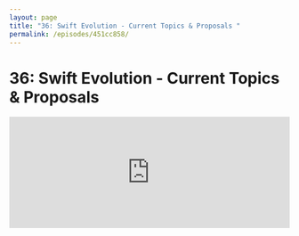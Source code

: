 ```yaml
---
layout: page
title: "36: Swift Evolution - Current Topics & Proposals "
permalink: /episodes/451cc858/
---
```


# 36: Swift Evolution - Current Topics & Proposals 

<iframe frameBorder="0" height="200px" scrolling="no" seamless src="https://player.simplecast.com/3ff00000-92a9-44e0-9f7a-f19dc57e3162" width="100%" data-cy="latest-episode" />

- Float80 Corrections: https://mobile.twitter.com/daniel_dunbar/status/923694549238611970
- Why the Swift Server Working Group's http library doesn't have an Xcode project: https://mobile.twitter.com/daniel_dunbar/status/923691076635914240
- SE-0186 Removing ownership keywords in protocols: https://github.com/apple/swift-evolution/blob/master/proposals/0186-remove-ownership-keyword-support-in-protocols.md
- Either/Result type
  - https://github.com/apple/swift-evolution/pull/757
  - https://twitter.com/slava_pestov/status/925133908835835904
